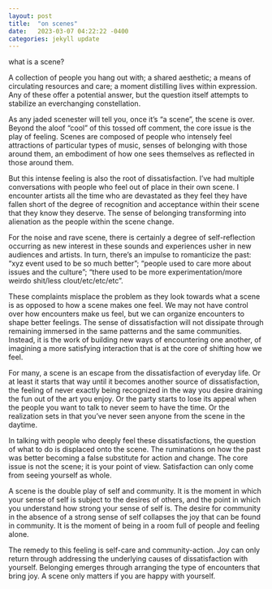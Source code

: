 ```yaml
---
layout: post
title:  "on scenes"
date:   2023-03-07 04:22:22 -0400
categories: jekyll update
---
```

what is a scene? 

A collection of people you hang out with; a shared aesthetic; a means of circulating resources and care; a moment distilling lives within expression. Any of these offer a potential answer, but the question itself attempts to stabilize an everchanging constellation.

As any jaded scenester will tell you, once it’s “a scene”, the scene is over. Beyond the aloof “cool” of this tossed off comment, the core issue is the play of feeling. Scenes are composed of people who intensely feel attractions of particular types of music, senses of belonging with those around them, an embodiment of how one sees themselves as reflected in those around them. 

But this intense feeling is also the root of dissatisfaction. I’ve had multiple conversations with people who feel out of place in their own scene. I encounter artists all the time who are devastated as they feel they have fallen short of the degree of recognition and acceptance within their scene that they know they deserve. The sense of belonging transforming into alienation as the people within the scene change.

For the noise and rave scene, there is certainly a degree of self-reflection occurring as new interest in these sounds and experiences usher in new audiences and artists. In turn, there’s an impulse to romanticize the past: “xyz event used to be so much better”; “people used to care more about issues and the culture”; “there used to be more experimentation/more weirdo shit/less clout/etc/etc/etc”. 

These complaints misplace the problem as they look towards what a scene is as opposed to how a scene makes one feel. We may not have control over how encounters make us feel, but we can organize encounters to shape better feelings. The sense of dissatisfaction will not dissipate through remaining immersed in the same patterns and the same communities. Instead, it is the work of building new ways of encountering one another, of imagining a more satisfying interaction that is at the core of shifting how we feel. 

For many, a scene is an escape from the dissatisfaction of everyday life. Or at least it starts that way until it becomes another source of dissatisfaction, the feeling of never exactly being recognized in the way you desire draining the fun out of the art you enjoy. Or the party starts to lose its appeal when the people you want to talk to never seem to have the time. Or the realization sets in that you’ve never seen anyone from the scene in the daytime. 

In talking with people who deeply feel these dissatisfactions, the question of what to do is displaced onto the scene. The ruminations on how the past was better becoming a false substitute for action and change. The core issue is not the scene; it is your point of view. Satisfaction can only come from seeing yourself as whole. 

A scene is the double play of self and community. It is the moment in which your sense of self is subject to the desires of others, and the point in which you understand how strong your sense of self is. The desire for community in the absence of a strong sense of self collapses the joy that can be found in community. It is the moment of being in a room full of people and feeling alone. 

The remedy to this feeling is self-care and community-action. Joy can only return through addressing the underlying causes of dissatisfaction with yourself. Belonging emerges through arranging the type of encounters that bring joy. A scene only matters if you are happy with yourself. 

